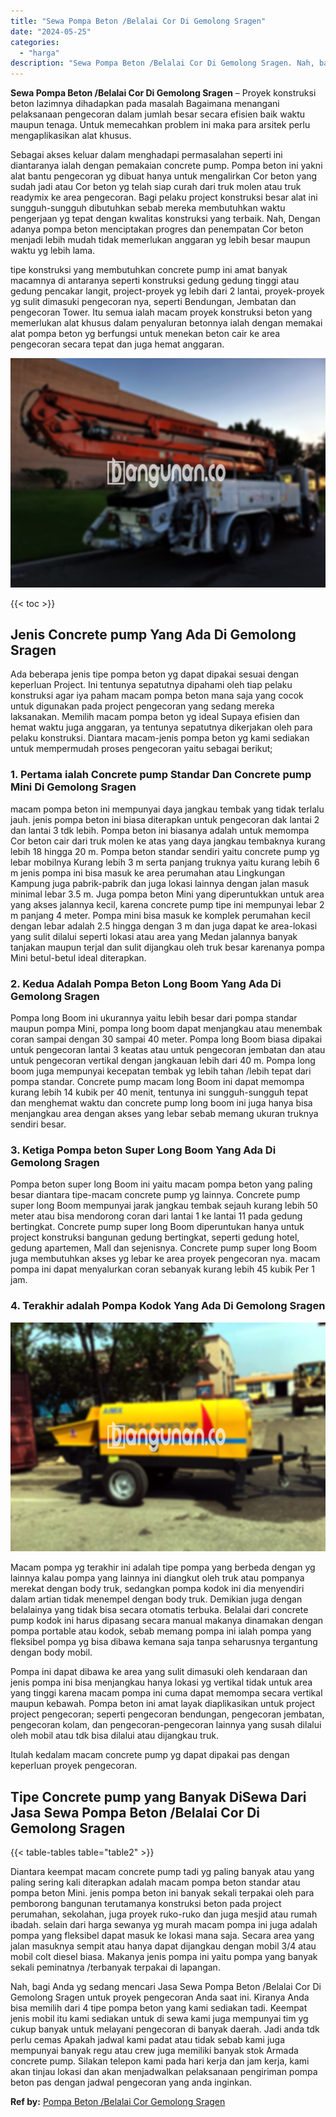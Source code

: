 ```yaml
---
title: "Sewa Pompa Beton /Belalai Cor Di Gemolong Sragen"
date: "2024-05-25"
categories: 
  - "harga"
description: "Sewa Pompa Beton /Belalai Cor Di Gemolong Sragen. Nah, bagi Anda yg sedang mencari Jasa Sewa Pompa Beton /Belalai Cor Di Gemolong Sragen untuk proyek pengeco..."
---
```


**Sewa Pompa Beton /Belalai Cor Di Gemolong Sragen** – Proyek konstruksi beton lazimnya dihadapkan pada masalah Bagaimana menangani pelaksanaan pengecoran dalam jumlah besar secara efisien baik waktu maupun tenaga. Untuk memecahkan problem ini maka para arsitek perlu mengaplikasikan alat khusus.

Sebagai akses keluar dalam menghadapi permasalahan seperti ini diantaranya ialah dengan pemakaian concrete pump. Pompa beton ini yakni alat bantu pengecoran yg dibuat hanya untuk mengalirkan Cor beton yang sudah jadi atau Cor beton yg telah siap curah dari truk molen atau truk readymix ke area pengecoran. Bagi pelaku project konstruksi besar alat ini sungguh-sungguh dibutuhkan sebab mereka membutuhkan waktu pengerjaan yg tepat dengan kwalitas konstruksi yang terbaik. Nah, Dengan adanya pompa beton menciptakan progres dan penempatan Cor beton menjadi lebih mudah tidak memerlukan anggaran yg lebih besar maupun waktu yg lebih lama.

tipe konstruksi yang membutuhkan concrete pump ini amat banyak macamnya di antaranya seperti konstruksi gedung gedung tinggi atau gedung pencakar langit, project-proyek yg lebih dari 2 lantai, proyek-proyek yg sulit dimasuki pengecoran nya, seperti Bendungan, Jembatan dan pengecoran Tower. Itu semua ialah macam proyek konstruksi beton yang memerlukan alat khusus dalam penyaluran betonnya ialah dengan memakai alat pompa beton yg berfungsi untuk menekan beton cair ke area pengecoran secara tepat dan juga hemat anggaran.

![Sewa Pompa Beton /Belalai Cor Di Gemolong Sragen](/images/sewa-concrete-pump-06.png)

{{< toc >}}

## Jenis Concrete pump Yang Ada Di Gemolong Sragen

Ada beberapa jenis tipe pompa beton yg dapat dipakai sesuai dengan keperluan Project. Ini tentunya sepatutnya dipahami oleh tiap pelaku konstruksi agar iya paham macam pompa beton mana saja yang cocok untuk digunakan pada project pengecoran yang sedang mereka laksanakan. Memilih macam pompa beton yg ideal Supaya efisien dan hemat waktu juga anggaran, ya tentunya sepatutnya dikerjakan oleh para pelaku konstruksi. Diantara macam-jenis pompa beton yg kami sediakan untuk mempermudah proses pengecoran yaitu sebagai berikut;

### 1\. Pertama ialah Concrete pump Standar Dan Concrete pump Mini Di Gemolong Sragen

macam pompa beton ini mempunyai daya jangkau tembak yang tidak terlalu jauh. jenis pompa beton ini biasa diterapkan untuk pengecoran dak lantai 2 dan lantai 3 tdk lebih. Pompa beton ini biasanya adalah untuk memompa Cor beton cair dari truk molen ke atas yang daya jangkau tembaknya kurang lebih 18 hingga 20 m. Pompa beton standar sendiri yaitu concrete pump yg lebar mobilnya Kurang lebih 3 m serta panjang truknya yaitu kurang lebih 6 m jenis pompa ini bisa masuk ke area perumahan atau Lingkungan Kampung juga pabrik-pabrik dan juga lokasi lainnya dengan jalan masuk minimal lebar 3.5 m. Juga pompa beton Mini yang diperuntukkan untuk area yang akses jalannya kecil, karena concrete pump tipe ini mempunyai lebar 2 m panjang 4 meter. Pompa mini bisa masuk ke komplek perumahan kecil dengan lebar adalah 2.5 hingga dengan 3 m dan juga dapat ke area-lokasi yang sulit dilalui seperti lokasi atau area yang Medan jalannya banyak tanjakan maupun terjal dan sulit dijangkau oleh truk besar karenanya pompa Mini betul-betul ideal diterapkan.

### 2\. Kedua Adalah Pompa Beton Long Boom Yang Ada Di Gemolong Sragen

Pompa long Boom ini ukurannya yaitu lebih besar dari pompa standar maupun pompa Mini, pompa long boom dapat menjangkau atau menembak coran sampai dengan 30 sampai 40 meter. Pompa long Boom biasa dipakai untuk pengecoran lantai 3 keatas atau untuk pengecoran jembatan dan atau untuk pengecoran vertikal dengan jangkauan lebih dari 40 m. Pompa long boom juga mempunyai kecepatan tembak yg lebih tahan /lebih tepat dari pompa standar. Concrete pump macam long Boom ini dapat memompa kurang lebih 14 kubik per 40 menit, tentunya ini sungguh-sungguh tepat dan menghemat waktu dan concrete pump long boom ini juga hanya bisa menjangkau area dengan akses yang lebar sebab memang ukuran truknya sendiri besar.

### 3\. Ketiga Pompa beton Super Long Boom Yang Ada Di Gemolong Sragen

Pompa beton super long Boom ini yaitu macam pompa beton yang paling besar diantara tipe-macam concrete pump yg lainnya. Concrete pump super long Boom mempunyai jarak jangkau tembak sejauh kurang lebih 50 meter atau bisa mendorong coran dari lantai 1 ke lantai 11 pada gedung bertingkat. Concrete pump super long Boom diperuntukan hanya untuk project konstruksi bangunan gedung bertingkat, seperti gedung hotel, gedung apartemen, Mall dan sejenisnya. Concrete pump super long Boom juga membutuhkan akses yg lebar ke area proyek pengecoran nya. macam pompa ini dapat menyalurkan coran sebanyak kurang lebih 45 kubik Per 1 jam.

### 4\. Terakhir adalah Pompa Kodok Yang Ada Di Gemolong Sragen

![Sewa Pompa Beton /Belalai Cor Di Gemolong Sragen](/images/sewa-concrete-pump-02.png)

Macam pompa yg terakhir ini adalah tipe pompa yang berbeda dengan yg lainnya kalau pompa yang lainnya ini diangkut oleh truk atau pompanya merekat dengan body truk, sedangkan pompa kodok ini dia menyendiri dalam artian tidak menempel dengan body truk. Demikian juga dengan belalainya yang tidak bisa secara otomatis terbuka. Belalai dari concrete pump kodok ini harus dipasang secara manual makanya dinamakan dengan pompa portable atau kodok, sebab memang pompa ini ialah pompa yang fleksibel pompa yg bisa dibawa kemana saja tanpa seharusnya tergantung dengan body mobil.

Pompa ini dapat dibawa ke area yang sulit dimasuki oleh kendaraan dan jenis pompa ini bisa menjangkau hanya lokasi yg vertikal tidak untuk area yang tinggi karena macam pompa ini cuma dapat memompa secara vertikal maupun kebawah. Pompa beton ini amat layak diaplikasikan untuk project project pengecoran; seperti pengecoran bendungan, pengecoran jembatan, pengecoran kolam, dan pengecoran-pengecoran lainnya yang susah dilalui oleh mobil atau tdk bisa dilalui atau dijangkau truk.

Itulah kedalam macam concrete pump yg dapat dipakai pas dengan keperluan proyek pengecoran.

## Tipe Concrete pump yang Banyak DiSewa Dari Jasa Sewa Pompa Beton /Belalai Cor Di Gemolong Sragen

{{< table-tables table="table2" >}}

Diantara keempat macam concrete pump tadi yg paling banyak atau yang paling sering kali diterapkan adalah macam pompa beton standar atau pompa beton Mini. jenis pompa beton ini banyak sekali terpakai oleh para pemborong bangunan terutamanya konstruksi beton pada project perumahan, sekolahan, juga proyek ruko-ruko dan juga mesjid atau rumah ibadah. selain dari harga sewanya yg murah macam pompa ini juga adalah pompa yang fleksibel dapat masuk ke lokasi mana saja. Secara area yang jalan masuknya sempit atau hanya dapat dijangkau dengan mobil 3/4 atau mobil colt diesel biasa. Makanya jenis pompa ini yaitu pompa yang banyak sekali peminatnya /terbanyak terpakai di lapangan.

Nah, bagi Anda yg sedang mencari Jasa Sewa Pompa Beton /Belalai Cor Di Gemolong Sragen untuk proyek pengecoran Anda saat ini. Kiranya Anda bisa memilih dari 4 tipe pompa beton yang kami sediakan tadi. Keempat jenis mobil itu kami sediakan untuk di sewa kami juga mempunyai tim yg cukup banyak untuk melayani pengecoran di banyak daerah. Jadi anda tdk perlu cemas Apakah jadwal kami padat atau tidak sebab kami juga mempunyai banyak regu atau crew juga memiliki banyak stok Armada concrete pump. Silakan telepon kami pada hari kerja dan jam kerja, kami akan tinjau lokasi dan akan menjadwalkan pelaksanaan pengiriman pompa beton pas dengan jadwal pengecoran yang anda inginkan.

**Ref by:** [Pompa Beton /Belalai Cor Gemolong Sragen](https://id.wikipedia.org/wiki/Pompa)
